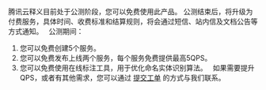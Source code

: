 腾讯云释义目前处于公测阶段，您可以免费使用此产品。
公测结束后，将升级为付费服务，具体时间、收费标准和结算规则，将会通过短信、站内信及文档公告等方式通知。
 
公测期间：
1. 您可以免费创建5个服务。
2. 您可以免费发布上线两个服务，每个服务免费提供最高5QPS。
3. 您可以免费使用在线标注工具，用于优化命名实体识别算法。
 
如果需要提升 QPS，或者有其他需求，您可以通过 [提交工单](https://console.cloud.tencent.com/workorder/category) 的方式与我们联系。
